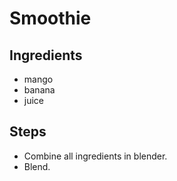 # Smoothie
## Ingredients
- mango
- banana
- juice

## Steps
- Combine all ingredients in blender.
- Blend. 